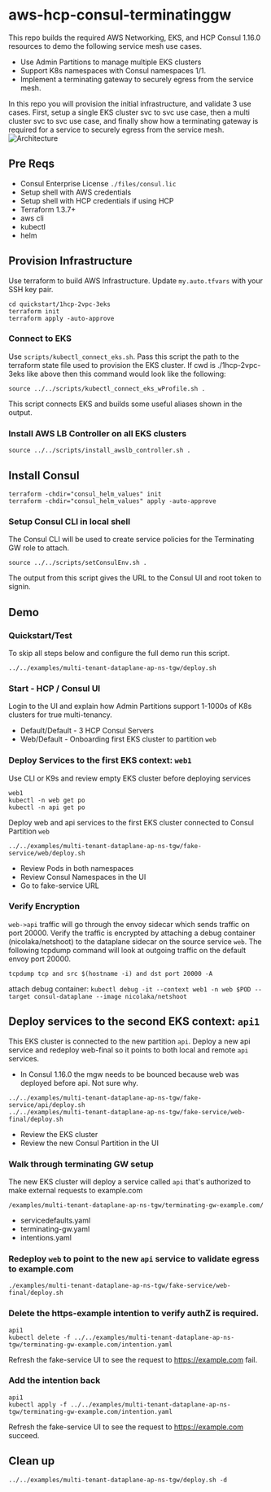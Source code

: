 # aws-hcp-consul-terminatinggw
This repo builds the required AWS Networking, EKS, and HCP Consul 1.16.0 resources to demo the following service mesh use cases.
* Use Admin Partitions to manage multiple EKS clusters
* Support K8s namespaces with Consul namespaces 1/1.
* Implement a terminating gateway to securely egress from the service mesh.

In this repo you will provision the initial infrastructure, and validate 3 use cases. First, setup a single EKS cluster svc to svc use case, then a multi cluster svc to svc use case, and finally show how a terminating gateway is required for a service to securely egress from the service mesh.
![Architecture](https://github.com/ppresto/aws-hcp-consul-terminatinggw/blob/main/architecture.png?raw=true)

## Pre Reqs
- Consul Enterprise License `./files/consul.lic`
- Setup shell with AWS credentials 
- Setup shell with HCP credentials if using HCP
- Terraform 1.3.7+
- aws cli
- kubectl
- helm

## Provision Infrastructure
Use terraform to build AWS Infrastructure.  Update `my.auto.tfvars` with your SSH key pair.
```
cd quickstart/1hcp-2vpc-3eks
terraform init
terraform apply -auto-approve
```

### Connect to EKS 
Use `scripts/kubectl_connect_eks.sh`.  Pass this script the path to the terraform state file used to provision the EKS cluster.  If cwd is ./1hcp-2vpc-3eks like above then this command would look like the following:
```
source ../../scripts/kubectl_connect_eks_wProfile.sh .
```
This script connects EKS and builds some useful aliases shown in the output.

### Install AWS LB Controller on all EKS clusters
```
source ../../scripts/install_awslb_controller.sh .
```

## Install Consul
```
terraform -chdir="consul_helm_values" init
terraform -chdir="consul_helm_values" apply -auto-approve
```

### Setup Consul CLI in local shell
The Consul CLI will be used to create service policies for the Terminating GW role to attach.
```
source ../../scripts/setConsulEnv.sh .
```
The output from this script gives the URL to the Consul UI and root token to signin.

## Demo

### Quickstart/Test
To skip all steps below and configure the full demo run this script.
```
../../examples/multi-tenant-dataplane-ap-ns-tgw/deploy.sh
```
### Start - HCP / Consul UI
Login to the UI and explain how Admin Partitions support 1-1000s of K8s clusters for true multi-tenancy.
* Default/Default - 3 HCP Consul Servers
* Web/Default - Onboarding first EKS cluster to partition `web`

### Deploy Services to the first EKS context: `web1`
Use CLI or K9s and review empty EKS cluster before deploying services
```
web1
kubectl -n web get po
kubectl -n api get po
```

Deploy web and api services to the first EKS cluster connected to Consul Partition `web`
```
../../examples/multi-tenant-dataplane-ap-ns-tgw/fake-service/web/deploy.sh
```
* Review Pods in both namespaces
* Review Consul Namespaces in the UI
* Go to fake-service URL

### Verify Encryption
`web->api` traffic will go through the envoy sidecar which sends traffic on port 20000.  Verify the traffic is encrypted by attaching a debug container (nicolaka/netshoot) to the dataplane sidecar on the source service `web`.  The following tcpdump command will look at outgoing traffic on the default envoy port 20000.
```
tcpdump tcp and src $(hostname -i) and dst port 20000 -A
```
attach debug container: `kubectl debug -it --context web1 -n web $POD --target consul-dataplane --image nicolaka/netshoot`

## Deploy services to the second EKS context: `api1`
This EKS cluster is connected to the new partition `api`. Deploy a new api service and redeploy web-final so it points to both local and remote `api` services.  
* In Consul 1.16.0 the mgw needs to be bounced because web was deployed before api.  Not sure why.

```
../../examples/multi-tenant-dataplane-ap-ns-tgw/fake-service/api/deploy.sh
../../examples/multi-tenant-dataplane-ap-ns-tgw/fake-service/web-final/deploy.sh
```
* Review the EKS cluster
* Review the new Consul Partition in the UI

### Walk through terminating GW setup
The new EKS cluster will deploy a service called `api` that's authorized to make external requests to example.com
```
/examples/multi-tenant-dataplane-ap-ns-tgw/terminating-gw-example.com/
```
* servicedefaults.yaml
* terminating-gw.yaml
* intentions.yaml

### Redeploy `web` to point to the new `api` service to validate egress to example.com
```
./examples/multi-tenant-dataplane-ap-ns-tgw/fake-service/web-final/deploy.sh
```

### Delete the https-example intention to verify authZ is required.
```
api1
kubectl delete -f ../../examples/multi-tenant-dataplane-ap-ns-tgw/terminating-gw-example.com/intention.yaml
```
Refresh the fake-service UI to see the request to https://example.com fail.

### Add the intention back
```
api1
kubectl apply -f ../../examples/multi-tenant-dataplane-ap-ns-tgw/terminating-gw-example.com/intention.yaml
```
Refresh the fake-service UI to see the request to https://example.com succeed.

## Clean up
```
../../examples/multi-tenant-dataplane-ap-ns-tgw/deploy.sh -d
```